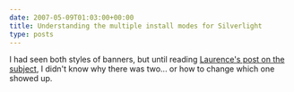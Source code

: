```yaml
---
date: 2007-05-09T01:03:00+00:00
title: Understanding the multiple install modes for Silverlight
type: posts
---
```

I had seen both styles of banners, but until reading [Laurence's post on the subject](https://blogs.msdn.com/webnext/archive/2007/05/08/silverlight-install-modes.aspx), I didn't know why there was two... or how to change which one showed up.
